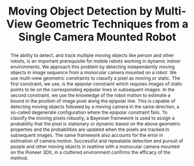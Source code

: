---
layout: project-page-new
title: "Moving Object Detection by Multi-View Geometric Techniques from a Single Camera Mounted Robot"
authors:
  - name: Abhijit Kundu
    sup: #
  - name: K. Madhava Krishna
    sup: #
  - name: Jayanthi Sivaswamy
    sup: #
affiliations:
  - name: IIIT Hyderabad, India
    link: https://robotics.iiit.ac.in
    sup: #
permalink: publications/2009/Kundu_Moving-Object-Detection
abstract: "The ability to detect, and track multiple moving objects like person and other robots, is an important prerequisite for mobile robots working in dynamic indoor environments. We approach this problem by detecting independently moving objects in image sequence from a monocular camera mounted
on a robot. We use multi-view geometric constraints to classify a pixel as moving or static. The first constraint, we use, is the epipolar constraint which requires images of static points to
lie on the corresponding epipolar lines in subsequent images. In the second constraint, we use the knowledge of the robot motion to estimate a bound in the position of image pixel along the epipolar line. This is capable of detecting moving objects followed by a moving camera in the same direction, a so-called degenerate configuration where the epipolar constraint fails. To classify the moving pixels robustly, a Bayesian framework is used to assign a probability that the pixel is stationary
or dynamic based on the above geometric properties and the probabilities are updated when the pixels are tracked in subsequent images. The same framework also accounts for the error in estimation of camera motion. Successful and repeatable detection and pursuit of people and other moving objects in
realtime with a monocular camera mounted on the Pioneer 3DX, in a cluttered environment confirms the efficacy of the method."
paper: https://robotics.iiit.ac.in/uploads/Main/Publications/abhijit_etal_iros2009.pdf
video: http://robotics.iiit.ac.in/videos/MultiBodyVSLAM/mot-det-iros09.wmv
# iframe: https://www.youtube.com/embed/jhjskX4FQwA

---